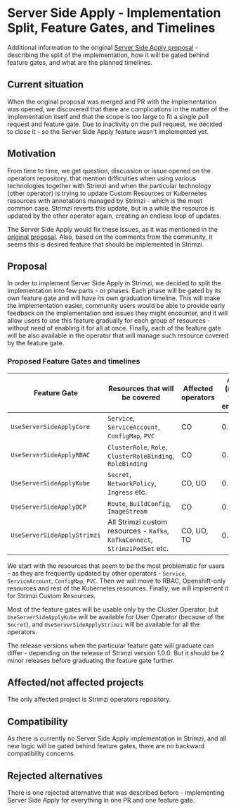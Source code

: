 # Server Side Apply - Implementation Split, Feature Gates, and Timelines

Additional information to the original [Server Side Apply proposal](052-k8s-server-side-apply.md) - describing
the split of the implementation, how it will be gated behind feature gates, and what are the planned timelines.

## Current situation

When the original proposal was merged and PR with the implementation was opened,
we discovered that there are complications in the matter of the implementation itself and
that the scope is too large to fit a single pull request and feature gate.
Due to inactivity on the pull request, we decided to close it - so the Server Side Apply
feature wasn't implemented yet.

## Motivation

From time to time, we get question, discussion or issue opened on the operators repository,
that mention difficulties when using various technologies together with Strimzi and when
the particular technology (other operator) is trying to update Custom Resources or Kubernetes 
resources with annotations managed by Strimzi - which is the most common case. 
Strimzi reverts this update, but in a while the resource is updated by the other operator again,
creating an endless loop of updates.

The Server Side Apply would fix these issues, as it was mentioned in the [original proposal](052-k8s-server-side-apply.md).
Also, based on the comments from the community, it seems this is desired feature 
that should be implemented in Strimzi.

## Proposal

In order to implement Server Side Apply in Strimzi, 
we decided to split the implementation into few parts - or phases.
Each phase will be gated by its own feature gate and will have its own graduation timeline.
This will make the implementation easier, community users would be able to provide 
early feedback on the implementation and issues they might encounter, 
and it will allow users to use this feature gradually for each group of resources - without
need of enabling it for all at once.
Finally, each of the feature gate will be also available in the operator that will manage such resource covered
by the feature gate.

### Proposed Feature Gates and timelines

| Feature Gate                | Resources that will be covered                                               | Affected operators | Alpha (needs to be enabled) | Beta (enabled by default) | GA     |
|-----------------------------|------------------------------------------------------------------------------|--------------------|-----------------------------|---------------------------|--------|
| `UseServerSideApplyCore`    | `Service`, `ServiceAccount`, `ConfigMap`, `PVC`                              | CO                 | 0.47.0                      | 0.49.0                    | 0.51.0 |
| `UseServerSideApplyRBAC`    | `ClusterRole`, `Role`, `ClusterRoleBinding`, `RoleBinding`                   | CO                 | 0.48.0                      | 0.50.0                    | 0.52.0 |
| `UseServerSideApplyKube`    | `Secret`, `NetworkPolicy`, `Ingress` etc.                                    | CO, UO             | 0.48.0                      | 0.50.0                    | 0.52.0 |
| `UseServerSideApplyOCP`     | `Route`, `BuildConfig`, `ImageStream`                                        | CO                 | 0.48.0                      | 0.50.0                    | 0.52.0 |
| `UseServerSideApplyStrimzi` | All Strimzi custom resources - `Kafka`, `KafkaConnect`, `StrimziPodSet` etc. | CO, UO, TO         | 0.49.0                      | 0.51.0                    | 0.53.0 |

We start with the resources that seem to be the most problematic for users - as they are frequently updated by other operators - 
`Service`, `ServiceAccount`, `ConfigMap`, `PVC`.
Then we will move to RBAC, Openshift-only resources and rest of the Kubernetes resources.
Finally, we will implement it for Strimzi Custom Resources.

Most of the feature gates will be usable only by the Cluster Operator, 
but `UseServerSideApplyKube` will be available for User Operator (because of the `Secret`), 
and `UseServerSideApplyStrimzi` will be available for all the operators.

The release versions when the particular feature gate will graduate can differ - depending on the release of Strimzi version 1.0.0.
But it should be 2 minor releases before graduating the feature gate further.

## Affected/not affected projects

The only affected project is Strimzi operators repository. 

## Compatibility

As there is currently no Server Side Apply implementation in Strimzi, 
and all new logic will be gated behind feature gates, 
there are no backward compatibility concerns.

## Rejected alternatives

There is one rejected alternative that was described before - implementing Server Side Apply for everything in one PR and one feature gate.
